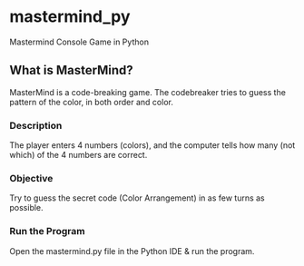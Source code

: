 # mastermind_py
Mastermind Console Game in Python

## What is MasterMind?
MasterMind is a code-breaking
game. The codebreaker tries to
guess the pattern of the color,
in both order and color.

### Description
The player enters 4 numbers (colors),
and the computer tells how many (not
which) of the 4 numbers are correct.

### Objective
Try to guess the secret code
(Color Arrangement) in as
few turns as possible.

### Run the Program
Open the mastermind.py file in the Python IDE & run the program.
